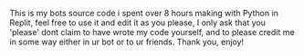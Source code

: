 This is my bots source code i spent over 8 hours making with Python in Replit, feel free to use it and edit it as you please, I only ask that you 'please' dont claim to have wrote my code yourself, and to please credit me in some way either in ur bot or to ur friends. Thank you, enjoy!
